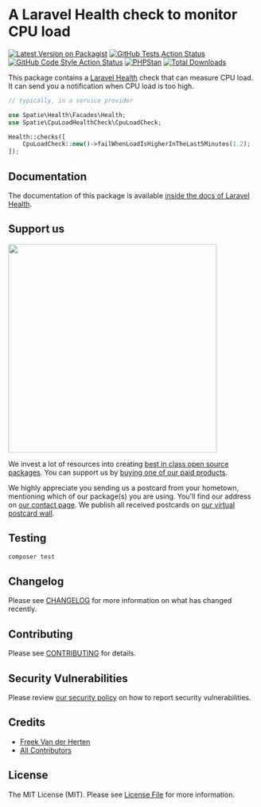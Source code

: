 # A Laravel Health check to monitor CPU load

[![Latest Version on Packagist](https://img.shields.io/packagist/v/spatie/cpu-load-health-check.svg?style=flat-square)](https://packagist.org/packages/spatie/cpu-load-health-check)
[![GitHub Tests Action Status](https://img.shields.io/github/workflow/status/spatie/cpu-load-health-check/run-tests?label=tests)](https://github.com/spatie/cpu-load-health-check/actions?query=workflow%3Arun-tests+branch%3Amain)
[![GitHub Code Style Action Status](https://img.shields.io/github/workflow/status/spatie/cpu-load-health-check/Check%20&%20fix%20styling?label=code%20style)](https://github.com/spatie/cpu-load-health-check/actions?query=workflow%3A"Check+%26+fix+styling"+branch%3Amain)
[![PHPStan](https://github.com/spatie/cpu-load-health-check/actions/workflows/phpstan.yml/badge.svg)](https://github.com/spatie/cpu-load-health-check/actions/workflows/phpstan.yml)
[![Total Downloads](https://img.shields.io/packagist/dt/spatie/cpu-load-health-check.svg?style=flat-square)](https://packagist.org/packages/spatie/cpu-load-health-check)

This package contains a [Laravel Health](https://spatie.be/docs/laravel-health) check that can measure CPU load. It can send you a notification when CPU load is too high.

```php
// typically, in a service provider

use Spatie\Health\Facades\Health;
use Spatie\CpuLoadHealthCheck\CpuLoadCheck;

Health::checks([
    CpuLoadCheck::new()->failWhenLoadIsHigherInTheLast5Minutes(1.2);
]);
```

## Documentation

The documentation of this package is available [inside the docs of Laravel Health](https://spatie.be/docs/laravel-health/v1/available-checks/cpu-load).

## Support us

[<img src="https://github-ads.s3.eu-central-1.amazonaws.com/cpu-load-health-check.jpg?t=1" width="419px" />](https://spatie.be/github-ad-click/cpu-load-health-check)

We invest a lot of resources into creating [best in class open source packages](https://spatie.be/open-source). You can support us by [buying one of our paid products](https://spatie.be/open-source/support-us).

We highly appreciate you sending us a postcard from your hometown, mentioning which of our package(s) you are using. You'll find our address on [our contact page](https://spatie.be/about-us). We publish all received postcards on [our virtual postcard wall](https://spatie.be/open-source/postcards).

## Testing

```bash
composer test
```

## Changelog

Please see [CHANGELOG](CHANGELOG.md) for more information on what has changed recently.

## Contributing

Please see [CONTRIBUTING](.github/CONTRIBUTING.md) for details.

## Security Vulnerabilities

Please review [our security policy](../../security/policy) on how to report security vulnerabilities.

## Credits

- [Freek Van der Herten](https://github.com/freekmurze)
- [All Contributors](../../contributors)

## License

The MIT License (MIT). Please see [License File](LICENSE.md) for more information.
